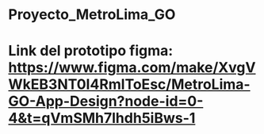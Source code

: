 # Proyecto_MetroLima_GO

# Link del prototipo figma: https://www.figma.com/make/XvgVWkEB3NT0I4RmlToEsc/MetroLima-GO-App-Design?node-id=0-4&t=qVmSMh7lhdh5iBws-1
